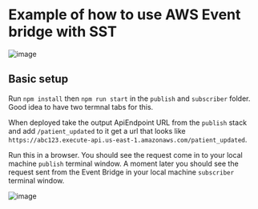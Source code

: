 # Example of how to use AWS Event bridge with SST
![image](https://user-images.githubusercontent.com/1830391/161274835-ad2d5fe0-6cfb-4326-952a-6ad4a93bee5f.png)

## Basic setup
Run `npm install` then  `npm run start` in the `publish` and `subscriber` folder. 
Good idea to have two termnal tabs for this.

 When deployed take the output ApiEndpoint URL from the `publish` stack and add `/patient_updated` to it get a url that looks like `https://abc123.execute-api.us-east-1.amazonaws.com/patient_updated`. 
 
 Run this in a browser. You should see the request come in to your local machine `publish` terminal window.
 A moment later you should see the request sent from the Event Bridge in your local machine `subscriber` terminal window.



![image](https://user-images.githubusercontent.com/1830391/161274011-f34f3d71-0e5c-42d1-8330-44b050a4d279.png)
